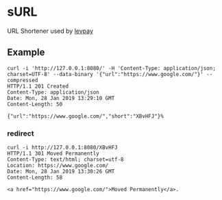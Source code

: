 # sURL

URL Shortener used by [levpay](https://github.com/levpay)

## Example

``` shell
curl -i 'http://127.0.0.1:8080/' -H 'Content-Type: application/json; charset=UTF-8' --data-binary '{"url":"https://www.google.com/"}' --compressed
HTTP/1.1 201 Created
Content-Type: application/json
Date: Mon, 28 Jan 2019 13:29:10 GMT
Content-Length: 50

{"url":"https://www.google.com/","short":"XBvHFJ"}%
```

### redirect

``` shell
curl -i http://127.0.0.1:8080/XBvHFJ
HTTP/1.1 301 Moved Permanently
Content-Type: text/html; charset=utf-8
Location: https://www.google.com/
Date: Mon, 28 Jan 2019 13:30:26 GMT
Content-Length: 58

<a href="https://www.google.com/">Moved Permanently</a>.
```
